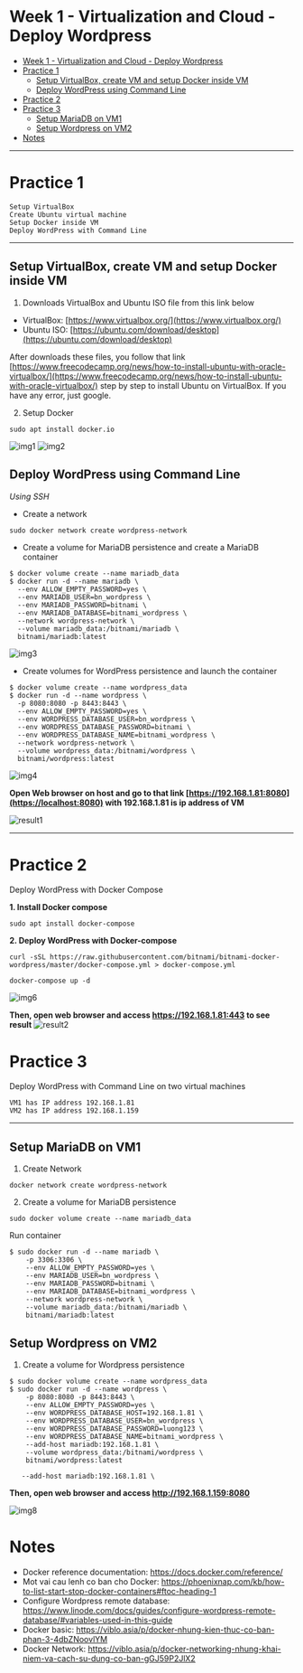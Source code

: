 # Week 1 - Virtualization and Cloud - Deploy Wordpress

- [Week 1 - Virtualization and Cloud - Deploy Wordpress](#week-1---virtualization-and-cloud---deploy-wordpress)
- [Practice 1](#practice-1)
  - [Setup VirtualBox, create VM and setup Docker inside VM](#setup-virtualbox-create-vm-and-setup-docker-inside-vm)
  - [Deploy WordPress using Command Line](#deploy-wordpress-using-command-line)
- [Practice 2](#practice-2)
- [Practice 3](#practice-3)
  - [Setup MariaDB on VM1](#setup-mariadb-on-vm1)
  - [Setup Wordpress on VM2](#setup-wordpress-on-vm2)
- [Notes](#notes)

---

# Practice 1

```
Setup VirtualBox
Create Ubuntu virtual machine
Setup Docker inside VM
Deploy WordPress with Command Line

```

---

## Setup VirtualBox, create VM and setup Docker inside VM

1. Downloads VirtualBox and Ubuntu ISO file from this link below

- VirtualBox: [https://www.virtualbox.org/](https://www.virtualbox.org/)
- Ubuntu ISO: [https://ubuntu.com/download/desktop](https://ubuntu.com/download/desktop)

After downloads these files, you follow that link [https://www.freecodecamp.org/news/how-to-install-ubuntu-with-oracle-virtualbox/](https://www.freecodecamp.org/news/how-to-install-ubuntu-with-oracle-virtualbox/) step by step to install Ubuntu on VirtualBox. If you have any error, just google.

2. Setup Docker

```
sudo apt install docker.io
```

![img1](./img/img1.png)
![img2](./img/img2.png)

## Deploy WordPress using Command Line

*Using SSH*

- Create a network

```
sudo docker network create wordpress-network
```

- Create a volume for MariaDB persistence and create a MariaDB container

```
$ docker volume create --name mariadb_data
$ docker run -d --name mariadb \
  --env ALLOW_EMPTY_PASSWORD=yes \
  --env MARIADB_USER=bn_wordpress \
  --env MARIADB_PASSWORD=bitnami \
  --env MARIADB_DATABASE=bitnami_wordpress \
  --network wordpress-network \
  --volume mariadb_data:/bitnami/mariadb \
  bitnami/mariadb:latest
```

![img3](./img/img3.png)

- Create volumes for WordPress persistence and launch the container

```
$ docker volume create --name wordpress_data
$ docker run -d --name wordpress \
  -p 8080:8080 -p 8443:8443 \
  --env ALLOW_EMPTY_PASSWORD=yes \
  --env WORDPRESS_DATABASE_USER=bn_wordpress \
  --env WORDPRESS_DATABASE_PASSWORD=bitnami \
  --env WORDPRESS_DATABASE_NAME=bitnami_wordpress \
  --network wordpress-network \
  --volume wordpress_data:/bitnami/wordpress \
  bitnami/wordpress:latest
```

![img4](./img/img4.png)

**Open Web browser on host and go to that link  [https://192.168.1.81:8080](https://localhost:8080) with 192.168.1.81 is ip address of VM**

![result1](./img/img5.png)

---

# Practice 2

Deploy WordPress with Docker Compose

**1. Install Docker compose**

```
sudo apt install docker-compose
```

**2. Deploy WordPress with Docker-compose**

```
curl -sSL https://raw.githubusercontent.com/bitnami/bitnami-docker-wordpress/master/docker-compose.yml > docker-compose.yml

docker-compose up -d

```

![img6](./img/img6.png)

**Then, open web browser and access <https://192.168.1.81:443> to see result**
![result2](./img/img7.png)

# Practice 3

Deploy WordPress with Command Line on two virtual machines

```
VM1 has IP address 192.168.1.81
VM2 has IP address 192.168.1.159
```

---

## Setup MariaDB on VM1

1. Create Network

```
docker network create wordpress-network
```

2. Create a volume for MariaDB persistence

```
sudo docker volume create --name mariadb_data
```

Run container

```
$ sudo docker run -d --name mariadb \
    -p 3306:3306 \
    --env ALLOW_EMPTY_PASSWORD=yes \
    --env MARIADB_USER=bn_wordpress \
    --env MARIADB_PASSWORD=bitnami \
    --env MARIADB_DATABASE=bitnami_wordpress \
    --network wordpress-network \
    --volume mariadb_data:/bitnami/mariadb \
    bitnami/mariadb:latest

```

## Setup Wordpress on VM2

1. Create a volume for Wordpress persistence

```
$ sudo docker volume create --name wordpress_data
$ sudo docker run -d --name wordpress \
    -p 8080:8080 -p 8443:8443 \
    --env ALLOW_EMPTY_PASSWORD=yes \
    --env WORDPRESS_DATABASE_HOST=192.168.1.81 \
    --env WORDPRESS_DATABASE_USER=bn_wordpress \
    --env WORDPRESS_DATABASE_PASSWORD=luong123 \
    --env WORDPRESS_DATABASE_NAME=bitnami_wordpress \
    --add-host mariadb:192.168.1.81 \
    --volume wordpress_data:/bitnami/wordpress \
    bitnami/wordpress:latest

   --add-host mariadb:192.168.1.81 \
```

**Then, open web browser and access <http://192.168.1.159:8080>**

![img8](./img/img8.png)

# Notes

- Docker reference documentation: <https://docs.docker.com/reference/>
- Mot vai cau lenh co ban cho Docker: <https://phoenixnap.com/kb/how-to-list-start-stop-docker-containers#ftoc-heading-1>
- Configure Wordpress remote database: <https://www.linode.com/docs/guides/configure-wordpress-remote-database/#variables-used-in-this-guide>
- Docker basic: <https://viblo.asia/p/docker-nhung-kien-thuc-co-ban-phan-3-4dbZNoovlYM>
- Docker Network: <https://viblo.asia/p/docker-networking-nhung-khai-niem-va-cach-su-dung-co-ban-gGJ59P2JlX2>
